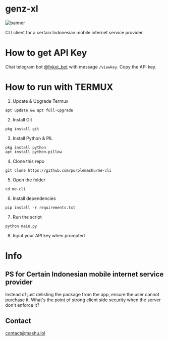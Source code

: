 # genz-xl

![banner](bnr.png)

CLI client for a certain Indonesian mobile internet service provider.

# How to get API Key
Chat telegram bot [@fykxt_bot](https://t.me/fykxt_bot) with message `/viewkey`. Copy the API key.

# How to run with TERMUX
1. Update & Upgrade Termux
```
apt update && apt full-upgrade
```
2. Install Git
```
pkg install git
```
3. Install Python & PIL
```
pkg install python
apt install python-pillow
```
4. Clone this repo
```
git clone https://github.com/purplemashu/me-cli
```
5. Open the folder
```
cd me-cli
```
6. Install dependencies
```
pip install -r requirements.txt
```
7. Run the script
```
python main.py
```
8. Input your API key when prompted

# Info

## PS for Certain Indonesian mobile internet service provider

Instead of just delisting the package from the app, ensure the user cannot purchase it.
What's the point of strong client side security when the server don't enforce it?

## Contact

contact@mashu.lol

